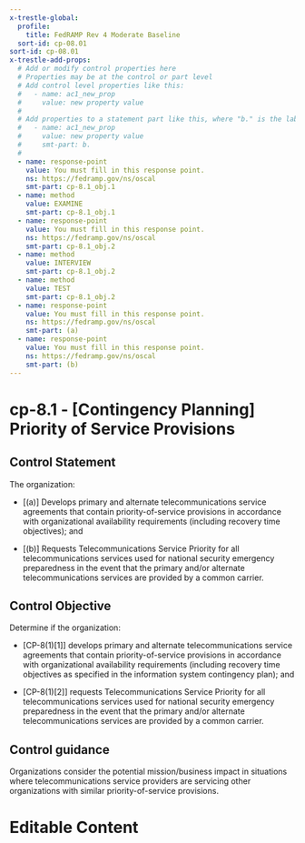 ```yaml
---
x-trestle-global:
  profile:
    title: FedRAMP Rev 4 Moderate Baseline
  sort-id: cp-08.01
sort-id: cp-08.01
x-trestle-add-props:
  # Add or modify control properties here
  # Properties may be at the control or part level
  # Add control level properties like this:
  #   - name: ac1_new_prop
  #     value: new property value
  #
  # Add properties to a statement part like this, where "b." is the label of the target statement part
  #   - name: ac1_new_prop
  #     value: new property value
  #     smt-part: b.
  #
  - name: response-point
    value: You must fill in this response point.
    ns: https://fedramp.gov/ns/oscal
    smt-part: cp-8.1_obj.1
  - name: method
    value: EXAMINE
    smt-part: cp-8.1_obj.1
  - name: response-point
    value: You must fill in this response point.
    ns: https://fedramp.gov/ns/oscal
    smt-part: cp-8.1_obj.2
  - name: method
    value: INTERVIEW
    smt-part: cp-8.1_obj.2
  - name: method
    value: TEST
    smt-part: cp-8.1_obj.2
  - name: response-point
    value: You must fill in this response point.
    ns: https://fedramp.gov/ns/oscal
    smt-part: (a)
  - name: response-point
    value: You must fill in this response point.
    ns: https://fedramp.gov/ns/oscal
    smt-part: (b)
---
```


# cp-8.1 - \[Contingency Planning\] Priority of Service Provisions

## Control Statement

The organization:

- \[(a)\] Develops primary and alternate telecommunications service agreements that contain priority-of-service provisions in accordance with organizational availability requirements (including recovery time objectives); and

- \[(b)\] Requests Telecommunications Service Priority for all telecommunications services used for national security emergency preparedness in the event that the primary and/or alternate telecommunications services are provided by a common carrier.

## Control Objective

Determine if the organization:

- \[CP-8(1)[1]\] develops primary and alternate telecommunications service agreements that contain priority-of-service provisions in accordance with organizational availability requirements (including recovery time objectives as specified in the information system contingency plan); and

- \[CP-8(1)[2]\] requests Telecommunications Service Priority for all telecommunications services used for national security emergency preparedness in the event that the primary and/or alternate telecommunications services are provided by a common carrier.

## Control guidance

Organizations consider the potential mission/business impact in situations where telecommunications service providers are servicing other organizations with similar priority-of-service provisions.

# Editable Content

<!-- Make additions and edits below -->
<!-- The above represents the contents of the control as received by the profile, prior to additions. -->
<!-- If the profile makes additions to the control, they will appear below. -->
<!-- The above markdown may not be edited but you may edit the content below, and/or introduce new additions to be made by the profile. -->
<!-- If there is a yaml header at the top, parameter values may be edited. Use --set-parameters to incorporate the changes during assembly. -->
<!-- The content here will then replace what is in the profile for this control, after running profile-assemble. -->
<!-- The added parts in the profile for this control are below.  You may edit them and/or add new ones. -->
<!-- Each addition must have a heading either of the form ## Control my_addition_name -->
<!-- or ## Part a. (where the a. refers to one of the control statement labels.) -->
<!-- "## Control" parts are new parts added after the statement part. -->
<!-- "## Part" parts are new parts added into the top-level statement part with that label. -->
<!-- Subparts may be added with nested hash levels of the form ### My Subpart Name -->
<!-- underneath the parent ## Control or ## Part being added -->
<!-- See https://ibm.github.io/compliance-trestle/tutorials/ssp_profile_catalog_authoring/ssp_profile_catalog_authoring for guidance. -->
